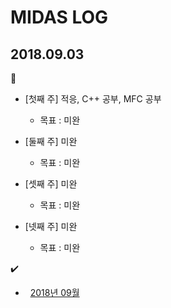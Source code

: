 # MIDAS LOG


## 2018.09.03
:memo:
* [첫째 주] 적응, C++ 공부, MFC 공부
  * 목표 : 미완
  
* [둘째 주] 미완
  * 목표 : 미완
  
* [셋째 주] 미완
  * 목표 : 미완

* [넷째 주] 미완
  * 목표 : 미완


:heavy_check_mark:
* &nbsp; [2018년 09월](/contents/2018.09/09main.md)
